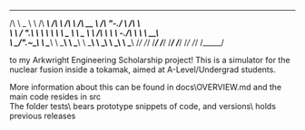  __     __     ______     __         ______     ______     __    __     ______    
/\ \  _ \ \   /\  ___\   /\ \       /\  ___\   /\  __ \   /\ "-./  \   /\  ___\   
\ \ \/ ".\ \  \ \  __\   \ \ \____  \ \ \____  \ \ \/\ \  \ \ \-./\ \  \ \  __\   
 \ \__/".~\_\  \ \_____\  \ \_____\  \ \_____\  \ \_____\  \ \_\ \ \_\  \ \_____\ 
  \/_/   \/_/   \/_____/   \/_____/   \/_____/   \/_____/   \/_/  \/_/   \/_____/ 
                                                                                  
to my Arkwright Engineering Scholarship project! This is a simulator for the nuclear fusion inside a tokamak, aimed at A-Level/Undergrad students.

More information about this can be found in docs\OVERVIEW.md and the main code resides in src\
The folder tests\ bears prototype snippets of code, and versions\ holds previous releases